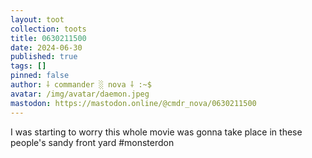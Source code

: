 ```yaml
---
layout: toot
collection: toots
title: 0630211500
date: 2024-06-30
published: true
tags: []
pinned: false
author: ⸸ commander ░ nova ⸸ :~$
avatar: /img/avatar/daemon.jpeg
mastodon: https://mastodon.online/@cmdr_nova/0630211500
---
```


I was starting to worry this whole movie was gonna take place in these people's sandy front yard #monsterdon
